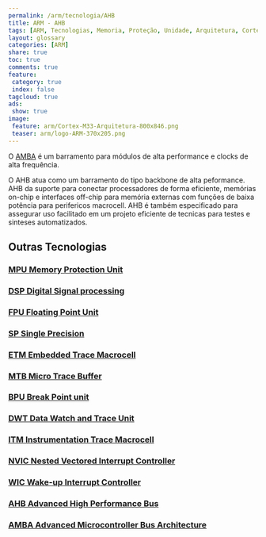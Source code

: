```yaml
---
permalink: /arm/tecnologia/AHB
title: ARM - AHB
tags: [ARM, Tecnologias, Memoria, Proteção, Unidade, Arquitetura, Cortex-A, Cortex-R, Cortex-M, AMBA, AHB]
layout: glossary
categories: [ARM]
share: true  
toc: true
comments: true
feature:
 category: true
 index: false
tagcloud: true
ads:
 show: true
image:
 feature: arm/Cortex-M33-Arquitetura-800x846.png
 teaser: arm/logo-ARM-370x205.png
---
```


O [AMBA](/arm/tecnologia/AMBA) é um barramento para módulos de alta performance e clocks de alta frequência.

<!--more-->

O AHB atua como um barramento do tipo backbone de alta peformance. AHB da suporte para conectar processadores de forma eficiente, memórias on-chip e interfaces off-chip para memória externas com funções de baixa potência para perifericos macrocell. AHB é também especificado para assegurar uso facilitado em um projeto eficiente de tecnicas para testes e sinteses automatizados.

## Outras Tecnologias

### [MPU Memory Protection Unit](/arm/tecnologias/MPU)
### [DSP Digital Signal processing](/arm/tecnologias/DSP)
### [FPU Floating Point Unit](/arm/tecnologias/FPU)
### [SP Single Precision](/arm/tecnologias/SP)
### [ETM Embedded Trace Macrocell](/arm/tecnologias/ETM)
### [MTB Micro Trace Buffer](/arm/tecnologias/MTB)
### [BPU Break Point unit](/arm/tecnologias/BPU)
### [DWT Data Watch and Trace Unit](/arm/tecnologias/DWT)
### [ITM Instrumentation Trace Macrocell](/arm/tecnologias/ITM)
### [NVIC Nested Vectored Interrupt Controller](/arm/tecnologias/NVIC)
### [WIC Wake-up Interrupt Controller](/arm/tecnologias/WIC)
### [AHB Advanced High Performance Bus](/arm/tecnologias/AHB)
### [AMBA Advanced Microcontroller Bus Architecture](/arm/tecnologias/AMBA)


